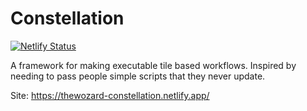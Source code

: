 # Constellation
[![Netlify Status](https://api.netlify.com/api/v1/badges/2d23cbfd-8d35-415e-a371-43b12e097cb5/deploy-status)](https://app.netlify.com/sites/thewozard-constellation/deploys)

A framework for making executable tile based workflows. Inspired by needing to pass people simple scripts that they never update.

Site: https://thewozard-constellation.netlify.app/


